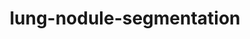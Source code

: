 ---
layout: page
title: lung-nodule-segmentation
description: Using U-Net to segment lung cancer nodules from CT-scans
importance: 3
category: ml
redirect: https://github.com/TheMatrixMaster/luna-lung-nodule-segmentation
github: https://github.com/TheMatrixMaster/luna-lung-nodule-segmentation
---